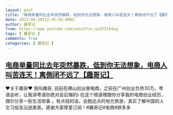 ```yaml
---
layout: post
title: "电商单量同比去年突然暴跌，低到你无法想象，电商人叫苦连天！离倒闭不远了【趣哥记】"
date: 2023-04-20T12:45:59.000Z
author: 趣哥记
from: https://www.youtube.com/watch?v=_wz2FIt64ug
tags: [ 趣哥记 ]
comments: True
categories: [ 趣哥记 ]
---
```

<!--1681994759000-->
[电商单量同比去年突然暴跌，低到你无法想象，电商人叫苦连天！离倒闭不远了【趣哥记】](https://www.youtube.com/watch?v=_wz2FIt64ug)
------

<div>
♥关于趣哥♥ 我叫趣哥,  目前在佛山创业做电商，之前在广州创业负债30万。粤语会听，让我讲粤语你绝对会后悔的) 在这个频道裡跟你分享我的电商创业经历，偶尔分享一些生活琐事 。有点钱的话，会跑远点的地方旅游，真实了解中国的人文习俗及沿途美景。感谢大家厚爱订阅！#趣哥记#电商#拼多多
</div>
